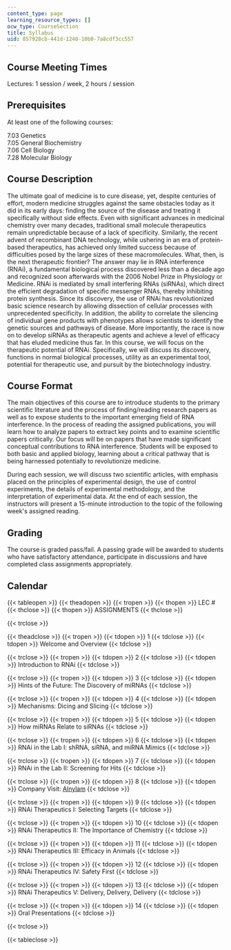 ```yaml
---
content_type: page
learning_resource_types: []
ocw_type: CourseSection
title: Syllabus
uid: 857928cb-441d-1240-10b0-7a8cdf3cc557
---
```


Course Meeting Times
--------------------

Lectures: 1 session / week, 2 hours / session

Prerequisites
-------------

At least one of the following courses:

7.03 Genetics  
7.05 General Biochemistry  
7.06 Cell Biology  
7.28 Molecular Biology

Course Description
------------------

The ultimate goal of medicine is to cure disease, yet, despite centuries of effort, modern medicine struggles against the same obstacles today as it did in its early days: finding the source of the disease and treating it specifically without side effects. Even with significant advances in medicinal chemistry over many decades, traditional small molecule therapeutics remain unpredictable because of a lack of specificity. Similarly, the recent advent of recombinant DNA technology, while ushering in an era of protein-based therapeutics, has achieved only limited success because of difficulties posed by the large sizes of these macromolecules. What, then, is the next therapeutic frontier? The answer may lie in RNA interference (RNAi), a fundamental biological process discovered less than a decade ago and recognized soon afterwards with the 2006 Nobel Prize in Physiology or Medicine. RNAi is mediated by small interfering RNAs (siRNAs), which direct the efficient degradation of specific messenger RNAs, thereby inhibiting protein synthesis. Since its discovery, the use of RNAi has revolutionized basic science research by allowing dissection of cellular processes with unprecedented specificity. In addition, the ability to correlate the silencing of individual gene products with phenotypes allows scientists to identify the genetic sources and pathways of disease. More importantly, the race is now on to develop siRNAs as therapeutic agents and achieve a level of efficacy that has eluded medicine thus far. In this course, we will focus on the therapeutic potential of RNAi. Specifically, we will discuss its discovery, functions in normal biological processes, utility as an experimental tool, potential for therapeutic use, and pursuit by the biotechnology industry.

Course Format
-------------

The main objectives of this course are to introduce students to the primary scientific literature and the process of finding/reading research papers as well as to expose students to the important emerging field of RNA interference. In the process of reading the assigned publications, you will learn how to analyze papers to extract key points and to examine scientific papers critically. Our focus will be on papers that have made significant conceptual contributions to RNA interference. Students will be exposed to both basic and applied biology, learning about a critical pathway that is being harnessed potentially to revolutionize medicine.

During each session, we will discuss two scientific articles, with emphasis placed on the principles of experimental design, the use of control experiments, the details of experimental methodology, and the interpretation of experimental data. At the end of each session, the instructors will present a 15-minute introduction to the topic of the following week's assigned reading.

Grading
-------

The course is graded pass/fail. A passing grade will be awarded to students who have satisfactory attendance, participate in discussions and have completed class assignments appropriately.

Calendar
--------

{{< tableopen >}}
{{< theadopen >}}
{{< tropen >}}
{{< thopen >}}
LEC #
{{< thclose >}}
{{< thopen >}}
ASSIGNMENTS
{{< thclose >}}

{{< trclose >}}

{{< theadclose >}}
{{< tropen >}}
{{< tdopen >}}
1
{{< tdclose >}}
{{< tdopen >}}
Welcome and Overview
{{< tdclose >}}

{{< trclose >}}
{{< tropen >}}
{{< tdopen >}}
2
{{< tdclose >}}
{{< tdopen >}}
Introduction to RNAi
{{< tdclose >}}

{{< trclose >}}
{{< tropen >}}
{{< tdopen >}}
3
{{< tdclose >}}
{{< tdopen >}}
Hints of the Future: The Discovery of miRNAs
{{< tdclose >}}

{{< trclose >}}
{{< tropen >}}
{{< tdopen >}}
4
{{< tdclose >}}
{{< tdopen >}}
Mechanisms: Dicing and Slicing
{{< tdclose >}}

{{< trclose >}}
{{< tropen >}}
{{< tdopen >}}
5
{{< tdclose >}}
{{< tdopen >}}
How miRNAs Relate to siRNAs
{{< tdclose >}}

{{< trclose >}}
{{< tropen >}}
{{< tdopen >}}
6
{{< tdclose >}}
{{< tdopen >}}
RNAi in the Lab I: shRNA, siRNA, and miRNA Mimics
{{< tdclose >}}

{{< trclose >}}
{{< tropen >}}
{{< tdopen >}}
7
{{< tdclose >}}
{{< tdopen >}}
RNAi in the Lab II: Screening for Hits
{{< tdclose >}}

{{< trclose >}}
{{< tropen >}}
{{< tdopen >}}
8
{{< tdclose >}}
{{< tdopen >}}
Company Visit: [Alnylam](http://www.alnylam.com/)
{{< tdclose >}}

{{< trclose >}}
{{< tropen >}}
{{< tdopen >}}
9
{{< tdclose >}}
{{< tdopen >}}
RNAi Therapeutics I: Selecting Targets
{{< tdclose >}}

{{< trclose >}}
{{< tropen >}}
{{< tdopen >}}
10
{{< tdclose >}}
{{< tdopen >}}
RNAi Therapeutics II: The Importance of Chemistry
{{< tdclose >}}

{{< trclose >}}
{{< tropen >}}
{{< tdopen >}}
11
{{< tdclose >}}
{{< tdopen >}}
RNAi Therapeutics III: Efficacy in Animals
{{< tdclose >}}

{{< trclose >}}
{{< tropen >}}
{{< tdopen >}}
12
{{< tdclose >}}
{{< tdopen >}}
RNAi Therapeutics IV: Safety First
{{< tdclose >}}

{{< trclose >}}
{{< tropen >}}
{{< tdopen >}}
13
{{< tdclose >}}
{{< tdopen >}}
RNAi Therapeutics V: Delivery, Delivery, Delivery
{{< tdclose >}}

{{< trclose >}}
{{< tropen >}}
{{< tdopen >}}
14
{{< tdclose >}}
{{< tdopen >}}
Oral Presentations
{{< tdclose >}}

{{< trclose >}}

{{< tableclose >}}